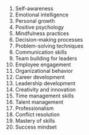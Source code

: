 1. Self-awareness
2. Emotional intelligence
3. Personal growth
4. Positive psychology
5. Mindfulness practices
6. Decision-making processes
7. Problem-solving techniques
8. Communication skills
9. Team building for leaders
10. Employee engagement
11. Organizational behavior
12. Career development
13. Leadership development
14. Creativity and innovation
15. Time management skills
16. Talent management
17. Professionalism
18. Conflict resolution
19. Mastery of skills
20. Success mindset

